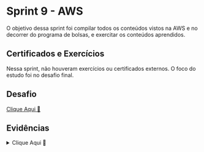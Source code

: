 # Sprint 9 - AWS

O objetivo dessa sprint foi compilar todos os conteúdos vistos na AWS e no decorrer do programa de bolsas, e exercitar os conteúdos aprendidos.

## Certificados e Exercícios

Nessa sprint, não houveram exercícios ou certificados externos. O foco do estudo foi no desafio final.

## Desafio

[Clique Aqui 🔗](./desafio/README.md)

## Evidências

<details>

<summary>Clique Aqui 🔗</summary>
<br/>

[1]: evidencias/evidencia1_job_glue.png
[2]: evidencias/evidencia2_crawler_glue.png
[3]: evidencias/evidencia3_dados_athena.png

|      Modelo Dimensional feito com o site DbDiagram.io       |
| :---------------------------------------------------------: |
| ![Modelo Dimensional](evidencias/modelo_dimensional.png) |

| Jobs com CSV e JSON (clique para ver a imagem) | Execução do Crawler (clique para ver a imagem) |
| :--------------------------------------------: | :--------------------------------------------: |
|        [![Evidências- Imagem 1][1]][1]         |        [![Evidências- Imagem 2][2]][2]         |

| Consulta dos dados no AWS Atena (clique para ver a imagem) |
| :--------------------------------------------------------: |
|              [![Evidências- Imagem 3][3]][3]               |

</details>
